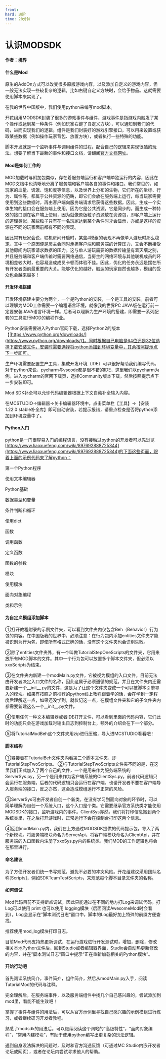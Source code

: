 ```yaml
---
front:
hard: 进阶
time: 20分钟
---
```


# 认识MODSDK



#### 作者：境界



#### 什么是Mod

原生的AddOn方式可以改变很多原版游戏内容，以及添加自定义的游戏内容，但一般无法实现一些较复杂的逻辑，比如右键自定义方块时，会给予物品。这就需要使用脚本来实现了。

在我的世界中国版中，我们使用python来编写mod脚本。

开花组用MODSDK封装了很多的游戏事件与组件，游戏事件是指游戏内触发了某个操作或达到某一种条件（例如玩家右键了自定义方块），可以通知到我们的代码，进而实现我们的逻辑。组件是我们封装好的游戏引擎接口，可以用来设置或获取某些数据（例如操作玩家背包、放置方块），或者执行一些特殊的功能。

脚本开发就是一个监听事件与调用组件的过程，配合自己的逻辑来实现很酷的玩法。想要了解当下最新的事件和接口文档，请翻阅<a href="../../../mcdocs/1-ModAPI/接口/通用/索引.html" rel="noopenner">官方文档网址</a>。

#### Mod是如何工作的

MOD加载时与附加包类似，存在着服务端运行和客户端单独运行的内容，因此在MOD文档中也清晰地分离了服务端和客户端各自的事件和接口。我们常见的，如玩家的血量、饥饿、饱和度等信息，以及世界上分布的生物，它们所在的坐标、行为、属性等，都属于公共资源的范畴，即它们会放在服务端上运行，每当玩家需要使用到这些数据时，再由客户端向服务端请求后获得这些数据。因此，生成一个实体生物的接口会在服务端上使用，因为它是公共资源，它是同步的。而生成一种特效的接口则在客户端上使用，因为就像原版粒子资源放在资源包，即客户端上运行的道理类似，某些粒子只有在一名玩家达到某个条件时才会显示，亦或是这样的资源在不同的玩家面前都有不同的表现。

因此常有玩家会说，联机房间开启时，某些#模组的表现不再像单人游玩时那么稳定。其中一个原因便是房主会同时承担客户端和服务端的计算压力，又会不断接受其他房间内玩家请求数据的压力。这与单人游玩需要的数据传输量有着天壤之别，并且服务端和客户端传输时需要网络通信，当房主的网络环境与其他联机成员的环境相差较大时，也容易造成成员卡顿而体验不佳。因此，优化的任务永远是摆在所有开发者面前最重要的大关。能够优化的越好，触达的玩家自然也越多，模组的受众也会越来越多！



#### 开发环境搭建

开发环境搭建主要分为两个，一个是Python的安装，一个是工具的安装。前者可以理解为MOD工作需要一个编程语言环境，就像我的世界PC JAVA版在运行前一定要安装JAVA语言环境一样。后者可以理解为生产环境的搭建，即需要一系列配套的工具进行MOD的编程作业。

Python安装需要进入Python官网下载，选择Python2的版本【[https://www.python.org/downloads/](https://www.python.org/downloads/)】。同时根据自己电脑是64位还是32位选择下载安装文件，安装时需要选择将python添加到环境变量中，其余按照提示点下一步即可。

生产环境需要配置生产工具，集成开发环境（IDE）可以很好帮助我们编写代码，对于python来说，pycharm与vscode都是很不错的IDE，这里我们以pycharm为例。进入pycharm的官网下载页，选择Community版本下载，然后按照提示点下一步安装即可。

Mod SDK补全可以允许代码编辑器根据上下文自动补全输入内容。

在MCSTUDIO->编辑器->关卡编辑器环境中，点击菜单栏【工具】→【安装1.22.0 stable补全库】即可自动安装，若提示报错，请重点检查是否将python添加到环境变量中了。



#### Python入门

python是一门很容易入门的编程语言，没有接触过python的开发者可以先浏览[https://www.liaoxuefeng.com/wiki/897692888725344](https://www.liaoxuefeng.com/wiki/897692888725344)的下面这些页面，跟着上面的示例代码来了解python：

第一个Python程序

使用文本编辑器

Python基础

数据类型和变量

条件判断和循环

使用dict

函数

调用函数

定义函数

函数的参数

模块

使用模块

面向对象编程

类和示例



#### 为自定义模组添加脚本

①打开教程附录的示例文件夹，可以看到文件夹内仅包含Beh（Behavior）行为包的内容。在中国版我的世界中，必须注意：在行为包内添加entities文件夹才能被识别为行为包，即使所有格式正确的话，没有这个文件夹也会识别失败。

②除了entities文件夹外，有一个叫做TutorialStepOneScripts的文件夹，它用来放所有MOD脚本的文件。其中一个行为包可以放置多个脚本文件夹，但必须以xxxScripts为结束。

③在文件夹内新建一个modMain.py文件，它被视为模组的入口文件。目前无法由开发者决定入口文件的名称，因此这属于必须遵循的规范。并且在文件夹内还需要新建一个__init__.py的文件，这是为了让这个文件夹变成一个可以被脚本引擎导入的模块。如果有按照之前推荐的python线上教程跟着学的话，会在学到一定程度后理解这一点，如果还没学到，就仅记这一点，在模组文件夹和它的子文件夹内都需要新建这么一个__init__.py文件。

④使用任何一种文本编辑器或者IDE打开文件，可以看到里面的代码内容，它们此时的功能只会在游戏加载时输出日志到控制台上，额外的介绍会在下一个部分。

⑤将TutorialModBeh这个文件夹用zip进行压缩，导入进MCSTUDIO看看吧！



#### 脚本结构

①紧接着在TutorialBeh文件夹内看第二个脚本文件夹，即TutorialStepTwoScripts。
②与TutorialStepTwoScripts文件夹不同的是，在这里我们正式加入了两个自己的文件，一个是用来作为服务端系统的ServerSys.py，另一个是用来作为客户端系统的ClientSys.py。前者代码逻辑只会运行在服务端，后者的代码逻辑只会运行在客户端。也请开发者不要在客户端导入服务端的接口，反之亦然，这会造成模组运行不正常的风险。

③ServerSys可由开发者自创一个新类，在没有学习到面向对象的环节时，可以简单理解为自创一个系统入口，这个入口是个类。它需要继承官方系统类才能使用MODSDK的接口，监听游戏内的事件。ClientSys亦然。我们将打印信息搬到两个系统类里，在之后打开游戏时，正常运行下会在控制台打印这两个信息。

④回到modMain.py内，我们在上方通过MODSDK提供的代码提示包，导入了两个新模块。将服务端模块命名为ServerApi，将客户端模块命名为ClientApi，并在服务端的入口函数内注册了xxxSys.py内的系统类。我们MOD的工作逻辑也将会在那里进行。



#### 命名建议

为了方便开发者们统一书写规范，避免不必要的冲突风险。开花组建议采用团队名称[Scripts]，例如SDKTeamTestScripts，来规范每个脚本目录文件夹的名称。



#### 如何调试

Mod代码目前不支持断点调试，因此只能通过在不同的地方打Log来调试代码。打Log可以使用 print 也可以使用 logging模块（后面阅读AwesomeMod时会看到）。Log会显示在”脚本测试日志“窗口中，脚本的Log最好加上特殊的前缀方便查找。

推荐使用mod_log模块打印日志。

目前Mod代码支持热更新调试，在运行游戏进行开发测试时，增加，删除，修改相关本地Python文件后，回到Studio或者编辑器界面，Studio会自动热更新修改的内容，并在”脚本测试日志“窗口中提示“正在重新加载相关的Python模块”。



#### 开始行动吧

首先阅读系统简介，事件简介，组件简介，然后从modMain.py入手，阅读TutorialMod的代码与注释。

完全理解后，在服务端事件，以及服务端组件中找几个自己感兴趣的，尝试添加到mod里，看能不能生效吧！

掌握了事件与组件的用法后，可以从官方示例里寻找自己感兴趣的示例模组进行练习，或者继续研习开发者教程。

熟悉了modsdk的用法后，可以继续阅读这个网站的“高级特性”，“面向对象编程”，“常用内建模块”，有助于使用python编写出更复杂的玩法逻辑。

遇到自身没法解决的问题时，及时和官方沟通反馈（可通过MC Studio内嵌开发者论坛或网页），或者在论坛内尝试寻求他人的帮助。